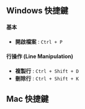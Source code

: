 Windows 快捷鍵
--------------

#### 基本

- __開啟檔案__ : `Ctrl + P`

#### 行操作 (Line Manipulation)

- __複製行__ : `Ctrl + Shift + D`
- __刪除行__ : `Ctrl + Shift + K`

Mac 快捷鍵
----------

